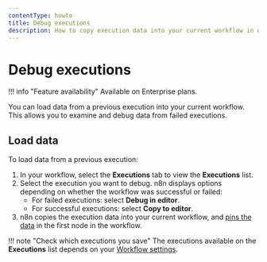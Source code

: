 ```yaml
---
contentType: howto
title: Debug executions
description: How to copy execution data into your current workflow in order to debug previous executions.
---
```


# Debug executions

!!! info "Feature availability"
	 Available on Enterprise plans.

You can load data from a previous execution into your current workflow. This allows you to examine and debug data from failed executions.

## Load data

To load data from a previous execution:

1. In your workflow, select the **Executions** tab to view the **Executions** list.
1. Select the execution you want to debug. n8n displays options depending on whether the workflow was successful or failed:
	* For failed executions: select **Debug in editor**.
	* For successful executions: select **Copy to editor**.
1. n8n copies the execution data into your current workflow, and [pins the data](/data/data-pinning/) in the first node in the workflow.

!!! note "Check which executions you save"
	The executions available on the **Executions** list depends on your [Workflow settings](/workflows/settings/).
